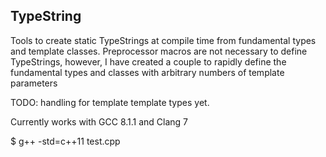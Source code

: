TypeString
----------

Tools to create static TypeStrings at compile time from fundamental types and
template classes. Preprocessor macros are not necessary to define TypeStrings,
however, I have created a couple to rapidly define the fundamental types and
classes with arbitrary numbers of template parameters

TODO:  handling for template template types yet.

Currently works with GCC 8.1.1 and Clang 7

$ g++ -std=c++11 test.cpp


